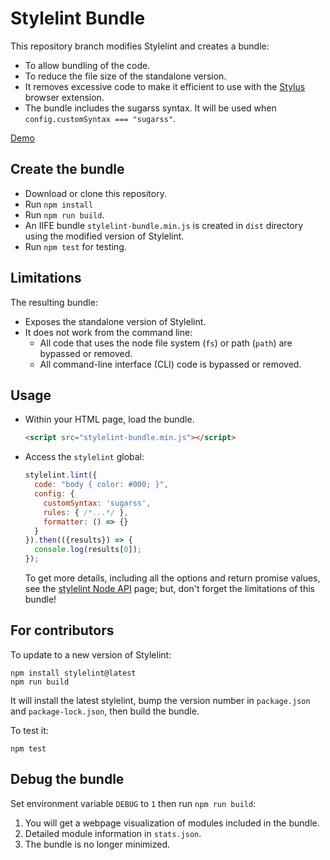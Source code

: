 # Stylelint Bundle

This repository branch modifies Stylelint and creates a bundle:

* To allow bundling of the code.
* To reduce the file size of the standalone version.
* It removes excessive code to make it efficient to use with the [Stylus](https://github.com/openstyles/stylus) browser extension.
* The bundle includes the sugarss syntax. It will be used when `config.customSyntax === "sugarss"`.

[Demo](https://raw.githack.com/openstyles/stylelint-bundle/master/demo/index.html)

## Create the bundle

* Download or clone this repository.
* Run `npm install`
* Run `npm run build`.
* An IIFE bundle `stylelint-bundle.min.js` is created in `dist` directory using the modified version of Stylelint.
* Run `npm test` for testing.

## Limitations

The resulting bundle:

* Exposes the standalone version of Stylelint.
* It does not work from the command line:
  * All code that uses the node file system (`fs`) or path (`path`) are bypassed or removed.
  * All command-line interface (CLI) code is bypassed or removed.

## Usage

* Within your HTML page, load the bundle.

  ```html
  <script src="stylelint-bundle.min.js"></script>
  ```

* Access the `stylelint` global:

  ```js
  stylelint.lint({
    code: "body { color: #000; }",
    config: {
      customSyntax: 'sugarss',
      rules: { /*...*/ },
      formatter: () => {}
    }
  }).then(({results}) => {
    console.log(results[0]);
  });
  ```

  To get more details, including all the options and return promise values, see the [stylelint Node API](https://stylelint.io/user-guide/node-api/) page; but, don't forget the limitations of this bundle!

## For contributors

To update to a new version of Stylelint:

```
npm install stylelint@latest
npm run build
```

It will install the latest stylelint, bump the version number in `package.json` and `package-lock.json`, then build the bundle.

To test it:

```
npm test
```

## Debug the bundle

Set environment variable `DEBUG` to `1` then run `npm run build`:

1. You will get a webpage visualization of modules included in the bundle.
2. Detailed module information in `stats.json`.
3. The bundle is no longer minimized.

